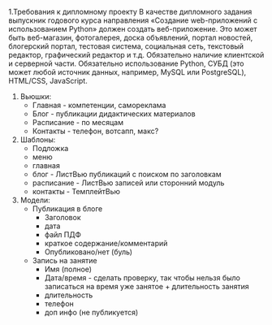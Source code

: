 1.Требования к дипломному проекту
В качестве дипломного задания выпускник годового курса направления «Создание web-приложений с использованием Python» должен создать веб-приложение.
Это может быть веб-магазин, фотогалерея, доска объявлений, портал новостей, блогерский портал, тестовая система, социальная сеть, текстовый редактор, графический
редактор и т.д. Обязательно наличие клиентской и серверной части. Обязательно использование Python, СУБД (это может любой источник данных, например, MySQL или
PostgreSQL), HTML/CSS, JavaScript.


1. Вьюшки:
    - Главная - компетенции, самореклама
    - Блог - публикации дидактических материалов
    - Расписание - по месяцам
    - Контакты - телефон, вотсапп, макс?
2. Шаблоны:
    - Подложка
    - меню
    - главная
    - блог - ЛистВью публикаций c поиском по заголовкам
    - расписание - ЛистВью записей или сторонний модуль
    - контакты - ТемплейтВью
3. Модели:
    - Публикация в блоге
        - Заголовок
        - дата
        - файл ПДФ
        - краткое содержание/комментарий
        - Опубликовано/нет (буль) 
    - Запись на занятие
        - Имя (полное)
        - Дата/время - сделать проверку, так чтобы нельзя было записаться на время уже занятое + длительность занятия
        - длительность
        - телефон
        - доп инфо (не публикуется)